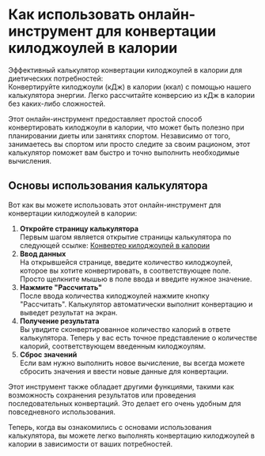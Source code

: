 Как использовать онлайн-инструмент для конвертации килоджоулей в калории
========================================================================

Эффективный калькулятор конвертации килоджоулей в калории для диетических потребностей:  
Конвертируйте килоджоули (кДж) в калории (ккал) с помощью нашего калькулятора энергии. Легко рассчитайте конверсию из кДж в калории без каких-либо сложностей.

Этот онлайн-инструмент предоставляет простой способ конвертировать килоджоули в калории, что может быть полезно при планировании диеты или занятиях спортом. Независимо от того, занимаетесь вы спортом или просто следите за своим рационом, этот калькулятор поможет вам быстро и точно выполнить необходимые вычисления.

Основы использования калькулятора
---------------------------------

Вот как вы можете использовать этот онлайн-инструмент для конвертации килоджоулей в калории:

1. **Откройте страницу калькулятора**  
    Первым шагом является открытие страницы калькулятора по следующей ссылке: [Конвертер килоджоулей в калории](https://www.onlinecalculatorsfree.com/ru/convert/kilojoules-to-calories.html)
2. **Ввод данных**  
    На открывшейся странице, введите количество килоджоулей, которое вы хотите конвертировать, в соответствующее поле. Просто щелкните мышью в поле ввода и введите нужное значение.
3. **Нажмите "Рассчитать"**  
    После ввода количества килоджоулей нажмите кнопку "Рассчитать". Калькулятор автоматически выполнит конвертацию и выведет результат на экран.
4. **Получение результата**  
    Вы увидите сконвертированное количество калорий в ответе калькулятора. Теперь у вас есть точное представление о количестве калорий, соответствующем введенным килоджоулям.
5. **Сброс значений**  
    Если вам нужно выполнить новое вычисление, вы всегда можете сбросить значения и ввести новые данные для конвертации.

Этот инструмент также обладает другими функциями, такими как возможность сохранения результатов или проведения последовательных конвертаций. Это делает его очень удобным для повседневного использования.

Теперь, когда вы ознакомились с основами использования калькулятора, вы можете легко выполнять конвертацию килоджоулей в калории в зависимости от ваших потребностей.